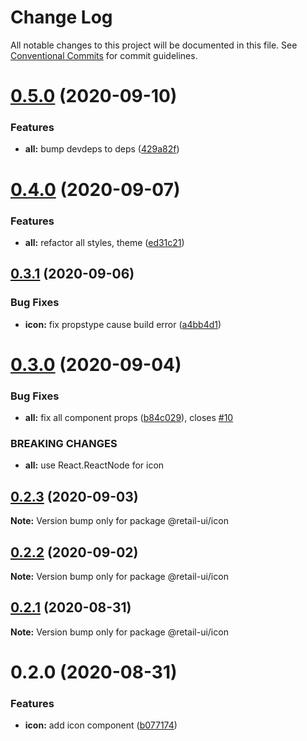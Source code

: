# Change Log

All notable changes to this project will be documented in this file.
See [Conventional Commits](https://conventionalcommits.org) for commit guidelines.

# [0.5.0](https://github.com/sondh0127/retail-ui/compare/@retail-ui/icon@0.4.0...@retail-ui/icon@0.5.0) (2020-09-10)

### Features

- **all:** bump devdeps to deps ([429a82f](https://github.com/sondh0127/retail-ui/commit/429a82f613c307ff079f78fe15ab9e271620ecdf))

# [0.4.0](https://github.com/sondh0127/retail-ui/compare/@retail-ui/icon@0.3.1...@retail-ui/icon@0.4.0) (2020-09-07)

### Features

- **all:** refactor all styles, theme ([ed31c21](https://github.com/sondh0127/retail-ui/commit/ed31c219cd925c3f8340066f504f2527a9e911bf))

## [0.3.1](https://github.com/sondh0127/retail-ui/compare/@retail-ui/icon@0.3.0...@retail-ui/icon@0.3.1) (2020-09-06)

### Bug Fixes

- **icon:** fix propstype cause build error ([a4bb4d1](https://github.com/sondh0127/retail-ui/commit/a4bb4d1d3eb22395ae68d354c84c3493e672dc93))

# [0.3.0](https://github.com/sondh0127/retail-ui/compare/@retail-ui/icon@0.2.3...@retail-ui/icon@0.3.0) (2020-09-04)

### Bug Fixes

- **all:** fix all component props ([b84c029](https://github.com/sondh0127/retail-ui/commit/b84c0296dbb362d1467cb49544bc30493ea6f2c0)), closes [#10](https://github.com/sondh0127/retail-ui/issues/10)

### BREAKING CHANGES

- **all:** use React.ReactNode for icon

## [0.2.3](https://github.com/sondh0127/retail-ui/compare/@retail-ui/icon@0.2.2...@retail-ui/icon@0.2.3) (2020-09-03)

**Note:** Version bump only for package @retail-ui/icon

## [0.2.2](https://github.com/sondh0127/retail-ui/compare/@retail-ui/icon@0.2.1...@retail-ui/icon@0.2.2) (2020-09-02)

**Note:** Version bump only for package @retail-ui/icon

## [0.2.1](https://github.com/sondh0127/retail-ui/compare/@retail-ui/icon@0.2.0...@retail-ui/icon@0.2.1) (2020-08-31)

**Note:** Version bump only for package @retail-ui/icon

# 0.2.0 (2020-08-31)

### Features

- **icon:** add icon component ([b077174](https://github.com/sondh0127/retail-ui/commit/b0771744994f4c77a4c9101bb096c15f74391438))

